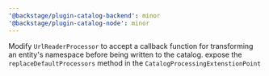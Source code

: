 ```yaml
---
'@backstage/plugin-catalog-backend': minor
'@backstage/plugin-catalog-node': minor
---
```


Modify `UrlReaderProcessor` to accept a callback function for transforming an entity's namespace before being written to the catalog. expose the `replaceDefaultProcessors` method in the `CatalogProcessingExtenstionPoint`
